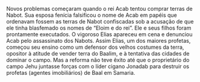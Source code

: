﻿Novos problemas começaram quando o rei Acab tentou comprar terras de Nabot. Sua esposa fenícia falsificou o nome de Acab em papéis que ordenavam fossem as terras de Nabot confiscadas sob a acusação de que ele tinha blasfemado os nomes de “Eloim e do rei”. Ele e seus filhos foram prontamente executados. O vigoroso Elias apareceu em cena e denunciou Acab pelo assassinato dos Nabots. Assim Elias, um dos maiores profetas, começou seu ensino como um defensor dos velhos costumes da terra, opositor à atitude de vender terra do Baalim, e à tentativa das cidades de dominar o campo. Mas a reforma não teve êxito até que o proprietário do campo Jehu juntasse forças com o líder cigano Jonadab para destruir os profetas (agentes imobiliários) de Baal em Samaria.
